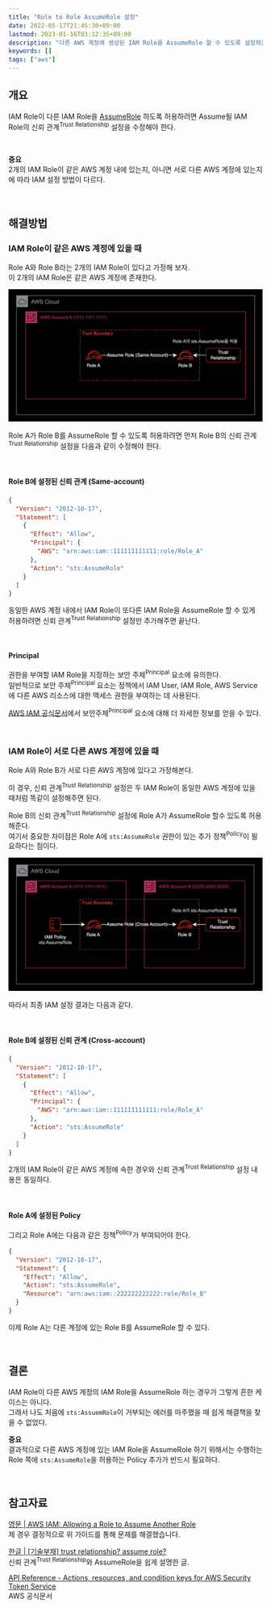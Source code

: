 ```yaml
---
title: "Role to Role AssumeRole 설정"
date: 2022-05-17T21:45:30+09:00
lastmod: 2023-01-16T03:12:35+09:00
description: "다른 AWS 계정에 생성된 IAM Role을 AssumeRole 할 수 있도록 설정하는 방법을 소개한다."
keywords: []
tags: ["aws"]
---
```


## 개요

IAM Role이 다른 IAM Role을 [AssumeRole](https://docs.aws.amazon.com/STS/latest/APIReference/API_AssumeRole.html) 하도록 허용하려면 Assume될 IAM Role의 신뢰 관계<sup>Trust Relationship</sup> 설정을 수정해야 한다.  

&nbsp;

**중요**  
2개의 IAM Role이 같은 AWS 계정 내에 있는지, 아니면 서로 다른 AWS 계정에 있는지에 따라 IAM 설정 방법이 다르다.

&nbsp;

## 해결방법

### IAM Role이 같은 AWS 계정에 있을 때

Role A와 Role B라는 2개의 IAM Role이 있다고 가정해 보자.  
이 2개의 IAM Role은 같은 AWS 계정에 존재한다.  

![Same account Role to Role](./1.png)

Role A가 Role B를 AssumeRole 할 수 있도록 허용하려면 먼저 Role B의 신뢰 관계<sup>Trust Relationship</sup> 설정을 다음과 같이 수정해야 한다.

&nbsp;

#### Role B에 설정된 신뢰 관계 (Same-account)

```json
{
  "Version": "2012-10-17",
  "Statement": [
    {
      "Effect": "Allow",
      "Principal": {
        "AWS": "arn:aws:iam::111111111111:role/Role_A"
      },
      "Action": "sts:AssumeRole"
    }
  ]
}
```

동일한 AWS 계정 내에서 IAM Role이 또다른 IAM Role을 AssumeRole 할 수 있게 허용하려면 신뢰 관계<sup>Trust Relationship</sup> 설정만 추가해주면 끝난다.

&nbsp;

#### Principal

권한을 부여할 IAM Role을 지정하는 보안 주체<sup>Principal</sup> 요소에 유의한다.  
일반적으로 보안 주체<sup>Principal</sup> 요소는 정책에서 IAM User, IAM Role, AWS Service에 다른 AWS 리소스에 대한 액세스 권한을 부여하는 데 사용된다.  

[AWS IAM 공식문서](https://docs.aws.amazon.com/ko_kr/IAM/latest/UserGuide/reference_policies_elements_principal.html)에서 보안주체<sup>Principal</sup> 요소에 대해 더 자세한 정보를 얻을 수 있다.  

&nbsp;

### IAM Role이 서로 다른 AWS 계정에 있을 때

Role A와 Role B가 서로 다른 AWS 계정에 있다고 가정해본다.

이 경우, 신뢰 관계<sup>Trust Relationship</sup> 설정은 두 IAM Role이 동일한 AWS 계정에 있을 때처럼 똑같이 설정해주면 된다.

Role B의 신뢰 관계<sup>Trust Relationship</sup> 설정에 Role A가 AssumeRole 할수 있도록 허용해준다.  
여기서 중요한 차이점은 Role A에 `sts:AssumeRole` 권한이 있는 추가 정책<sup>Policy</sup>이 필요하다는 점이다.

![Cross-account Role to Role](./2.png)

따라서 최종 IAM 설정 결과는 다음과 같다.

&nbsp;

#### Role B에 설정된 신뢰 관계 (Cross-account)

```json
{
  "Version": "2012-10-17",
  "Statement": [
    {
      "Effect": "Allow",
      "Principal": {
        "AWS": "arn:aws:iam::111111111111:role/Role_A"
      },
      "Action": "sts:AssumeRole"
    }
  ]
}
```

2개의 IAM Role이 같은 AWS 계정에 속한 경우와 신뢰 관계<sup>Trust Relationship</sup> 설정 내용은 동일하다.  

&nbsp;

#### Role A에 설정된 Policy

그리고 Role A에는 다음과 같은 정책<sup>Policy</sup>가 부여되어야 한다.

```json
{
  "Version": "2012-10-17",
  "Statement": {
    "Effect": "Allow",
    "Action": "sts:AssumeRole",
    "Resource": "arn:aws:iam::222222222222:role/Role_B"
  }
}
```

이제 Role A는 다른 계정에 있는 Role B를 AssumeRole 할 수 있다.

&nbsp;

## 결론

IAM Role이 다른 AWS 계정의 IAM Role을 AssumeRole 하는 경우가 그렇게 흔한 케이스는 아니다.  
그래서 나도 처음에 `sts:AssuemRole`이 거부되는 에러를 마주했을 때 쉽게 해결책을 찾을 수 없었다.  

**중요**  
결과적으로 다른 AWS 계정에 있는 IAM Role을 AssumeRole 하기 위해서는 수행하는 Role 쪽에 `sts:AssumeRole`을 허용하는 Policy 추가가 반드시 필요하다.

&nbsp;

## 참고자료

[영문 | AWS IAM: Allowing a Role to Assume Another Role](https://nelsonfigueroa.dev/aws-iam-allowing-a-role-to-assume-another-role/)  
제 경우 결정적으로 위 가이드를 통해 문제를 해결했습니다.

[한글 | [기술부채] trust relationship? assume role?](https://always-kimkim.tistory.com/entry/trust-relationship-assume-role)  
신뢰 관계<sup>Trust Relationship</sup>와 AssumeRole을 쉽게 설명한 글.

[API Reference - Actions, resources, and condition keys for AWS Security Token Service](https://docs.aws.amazon.com/STS/latest/APIReference/API_AssumeRole.html)  
AWS 공식문서
